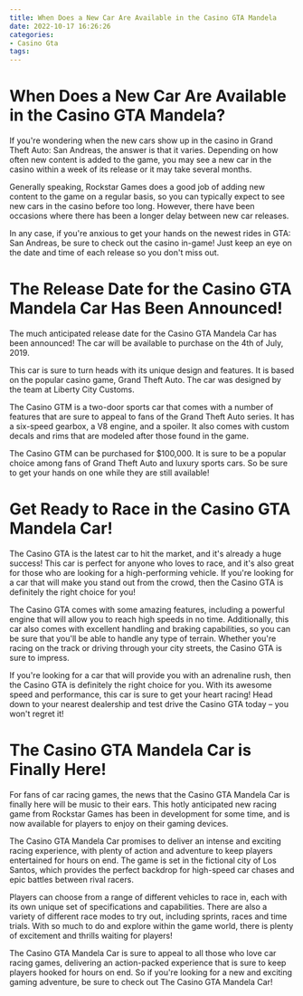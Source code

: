 ```yaml
---
title: When Does a New Car Are Available in the Casino GTA Mandela
date: 2022-10-17 16:26:26
categories:
- Casino Gta
tags:
---
```



#  When Does a New Car Are Available in the Casino GTA Mandela?

If you're wondering when the new cars show up in the casino in Grand Theft Auto: San Andreas, the answer is that it varies. Depending on how often new content is added to the game, you may see a new car in the casino within a week of its release or it may take several months.

Generally speaking, Rockstar Games does a good job of adding new content to the game on a regular basis, so you can typically expect to see new cars in the casino before too long. However, there have been occasions where there has been a longer delay between new car releases.

In any case, if you're anxious to get your hands on the newest rides in GTA: San Andreas, be sure to check out the casino in-game! Just keep an eye on the date and time of each release so you don't miss out.

#  The Release Date for the Casino GTA Mandela Car Has Been Announced!

The much anticipated release date for the Casino GTA Mandela Car has been announced! The car will be available to purchase on the 4th of July, 2019.

This car is sure to turn heads with its unique design and features. It is based on the popular casino game, Grand Theft Auto. The car was designed by the team at Liberty City Customs.

The Casino GTM is a two-door sports car that comes with a number of features that are sure to appeal to fans of the Grand Theft Auto series. It has a six-speed gearbox, a V8 engine, and a spoiler. It also comes with custom decals and rims that are modeled after those found in the game.

The Casino GTM can be purchased for $100,000. It is sure to be a popular choice among fans of Grand Theft Auto and luxury sports cars. So be sure to get your hands on one while they are still available!

#  Get Ready to Race in the Casino GTA Mandela Car!

The Casino GTA is the latest car to hit the market, and it's already a huge success! This car is perfect for anyone who loves to race, and it's also great for those who are looking for a high-performing vehicle. If you're looking for a car that will make you stand out from the crowd, then the Casino GTA is definitely the right choice for you!

The Casino GTA comes with some amazing features, including a powerful engine that will allow you to reach high speeds in no time. Additionally, this car also comes with excellent handling and braking capabilities, so you can be sure that you'll be able to handle any type of terrain. Whether you're racing on the track or driving through your city streets, the Casino GTA is sure to impress.

If you're looking for a car that will provide you with an adrenaline rush, then the Casino GTA is definitely the right choice for you. With its awesome speed and performance, this car is sure to get your heart racing! Head down to your nearest dealership and test drive the Casino GTA today – you won't regret it!

#  The Casino GTA Mandela Car is Finally Here!

For fans of car racing games, the news that the Casino GTA Mandela Car is finally here will be music to their ears. This hotly anticipated new racing game from Rockstar Games has been in development for some time, and is now available for players to enjoy on their gaming devices.

The Casino GTA Mandela Car promises to deliver an intense and exciting racing experience, with plenty of action and adventure to keep players entertained for hours on end. The game is set in the fictional city of Los Santos, which provides the perfect backdrop for high-speed car chases and epic battles between rival racers.

Players can choose from a range of different vehicles to race in, each with its own unique set of specifications and capabilities. There are also a variety of different race modes to try out, including sprints, races and time trials. With so much to do and explore within the game world, there is plenty of excitement and thrills waiting for players!

The Casino GTA Mandela Car is sure to appeal to all those who love car racing games, delivering an action-packed experience that is sure to keep players hooked for hours on end. So if you're looking for a new and exciting gaming adventure, be sure to check out The Casino GTA Mandela Car!